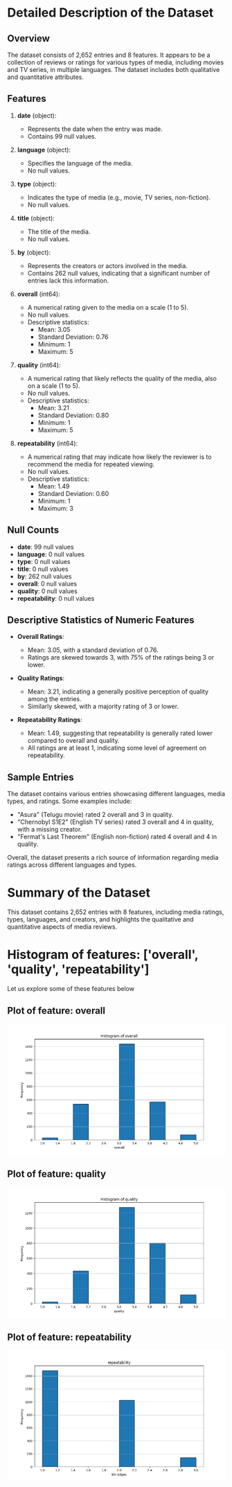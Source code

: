 # Detailed Description of the Dataset

## Overview
The dataset consists of 2,652 entries and 8 features. It appears to be a collection of reviews or ratings for various types of media, including movies and TV series, in multiple languages. The dataset includes both qualitative and quantitative attributes.

## Features

1. **date** (object):
   - Represents the date when the entry was made.
   - Contains 99 null values.

2. **language** (object):
   - Specifies the language of the media.
   - No null values.

3. **type** (object):
   - Indicates the type of media (e.g., movie, TV series, non-fiction).
   - No null values.

4. **title** (object):
   - The title of the media.
   - No null values.

5. **by** (object):
   - Represents the creators or actors involved in the media.
   - Contains 262 null values, indicating that a significant number of entries lack this information.

6. **overall** (int64):
   - A numerical rating given to the media on a scale (1 to 5).
   - No null values.
   - Descriptive statistics:
     - Mean: 3.05
     - Standard Deviation: 0.76
     - Minimum: 1
     - Maximum: 5

7. **quality** (int64):
   - A numerical rating that likely reflects the quality of the media, also on a scale (1 to 5).
   - No null values.
   - Descriptive statistics:
     - Mean: 3.21
     - Standard Deviation: 0.80
     - Minimum: 1
     - Maximum: 5

8. **repeatability** (int64):
   - A numerical rating that may indicate how likely the reviewer is to recommend the media for repeated viewing.
   - No null values.
   - Descriptive statistics:
     - Mean: 1.49
     - Standard Deviation: 0.60
     - Minimum: 1
     - Maximum: 3

## Null Counts
- **date**: 99 null values
- **language**: 0 null values
- **type**: 0 null values
- **title**: 0 null values
- **by**: 262 null values
- **overall**: 0 null values
- **quality**: 0 null values
- **repeatability**: 0 null values

## Descriptive Statistics of Numeric Features
- **Overall Ratings**: 
  - Mean: 3.05, with a standard deviation of 0.76.
  - Ratings are skewed towards 3, with 75% of the ratings being 3 or lower.
  
- **Quality Ratings**: 
  - Mean: 3.21, indicating a generally positive perception of quality among the entries.
  - Similarly skewed, with a majority rating of 3 or lower.
  
- **Repeatability Ratings**: 
  - Mean: 1.49, suggesting that repeatability is generally rated lower compared to overall and quality.
  - All ratings are at least 1, indicating some level of agreement on repeatability.

## Sample Entries
The dataset contains various entries showcasing different languages, media types, and ratings. Some examples include:
- "Asura" (Telugu movie) rated 2 overall and 3 in quality.
- "Chernobyl S1E2" (English TV series) rated 3 overall and 4 in quality, with a missing creator.
- "Fermat's Last Theorem" (English non-fiction) rated 4 overall and 4 in quality.

Overall, the dataset presents a rich source of information regarding media ratings across different languages and types.

# Summary of the Dataset
This dataset contains 2,652 entries with 8 features, including media ratings, types, languages, and creators, and highlights the qualitative and quantitative aspects of media reviews.

# Histogram of features: ['overall', 'quality', 'repeatability']

Let us explore some of these features below



## Plot of feature: overall

![overall.plot.png](overall.plot.png)



## Plot of feature: quality

![quality.plot.png](quality.plot.png)



## Plot of feature: repeatability

![repeatability.plot.png](repeatability.plot.png)

